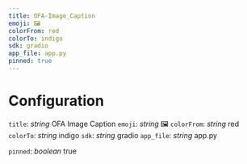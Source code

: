 ```yaml
---
title: OFA-Image_Caption
emoji: 🖼
colorFrom: red
colorTo: indigo
sdk: gradio
app_file: app.py
pinned: true
---
```

# Configuration
`title`: _string_
OFA Image Caption
`emoji`: _string_
🖼
`colorFrom`: _string_
red
`colorTo`: _string_
indigo
`sdk`: _string_
gradio
`app_file`: _string_
app.py

`pinned`: _boolean_
true
